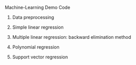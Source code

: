  Machine-Learning Demo Code

1. Data preprocessing

2. Simple linear regression

3. Multiple linear regression: backward elimination method

4. Polynomial regression

5. Support vector regression
